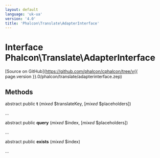 ```yaml
---
layout: default
language: 'uk-ua'
version: '4.0'
title: 'Phalcon\Translate\AdapterInterface'
---
```


# Interface **Phalcon\Translate\AdapterInterface**

[Source on GitHub](https://github.com/phalcon/cphalcon/tree/v{{ page.version }}.0/phalcon/translate/adapterinterface.zep)

## Methods

abstract public **t** (*mixed* $translateKey, [*mixed* $placeholders])

...

abstract public **query** (*mixed* $index, [*mixed* $placeholders])

...

abstract public **exists** (*mixed* $index)

...